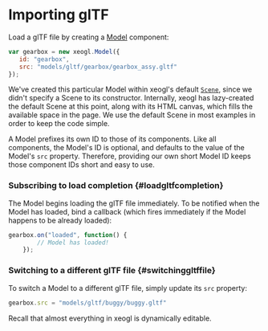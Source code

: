 # Importing glTF

Load a glTF file by creating a [Model](http://xeogl.org/docs/classes/Model.html) component:

```javascript
var gearbox = new xeogl.Model({
   id: "gearbox",
   src: "models/gltf/gearbox/gearbox_assy.gltf"
});
```

We've created this particular Model within xeogl's default [````Scene````](http://xeogl.org/docs/classes/Scene.html), 
since we didn't specify a Scene to its constructor. Internally, xeogl has lazy-created the default Scene at this point, 
along with its HTML canvas, which fills the available space in the page. We use the default Scene in most examples in 
order to keep the code simple.

A Model prefixes its own ID to those of its components. Like all components, the Model's ID is optional, and defaults to 
the value of the Model's `src` property. Therefore, providing our own short Model ID keeps those component IDs 
short and easy to use.

### Subscribing to load completion {#loadgltfcompletion}

The Model begins loading the glTF file immediately. To be notified when the Model has loaded, bind a callback \(which 
fires immediately if the Model happens to be already loaded\):

```javascript
gearbox.on("loaded", function() {
        // Model has loaded!
    });
```

### Switching to a different glTF file {#switchinggltffile}

To switch a Model to a different glTF file, simply update its `src` property:

```javascript
gearbox.src = "models/gltf/buggy/buggy.gltf"
```

Recall that almost everything in xeogl is dynamically editable.

